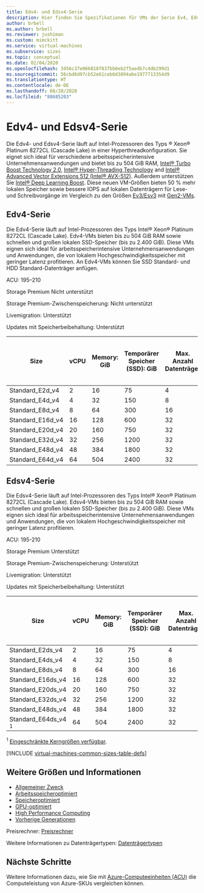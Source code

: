 ```yaml
---
title: Edv4- und Edsv4-Serie
description: Hier finden Sie Spezifikationen für VMs der Serie Ev4, Edv4, Esv4 und Edsv4.
author: brbell
ms.author: brbell
ms.reviewer: jushiman
ms.custom: mimckitt
ms.service: virtual-machines
ms.subservice: sizes
ms.topic: conceptual
ms.date: 02/04/2020
ms.openlocfilehash: 3456c37e066818f837bb0eb2f5aedb7c4db299d1
ms.sourcegitcommit: 56cbd6d97cb52e61ceb6d3894abe1977713354d9
ms.translationtype: HT
ms.contentlocale: de-DE
ms.lasthandoff: 08/20/2020
ms.locfileid: "88685203"
---
```

# <a name="edv4-and-edsv4-series"></a>Edv4- und Edsv4-Serie

Die Edv4- und Edsv4-Serie läuft auf Intel-Prozessoren des Typs &reg; Xeon&reg; Platinum 8272CL (Cascade Lake) in einer Hyperthreadkonfiguration. Sie eignet sich ideal für verschiedene arbeitsspeicherintensive Unternehmensanwendungen und bietet bis zu 504 GiB RAM, [Intel&reg; Turbo Boost Technology 2.0](https://www.intel.com/content/www/us/en/architecture-and-technology/turbo-boost/turbo-boost-technology.html), [Intel&reg; Hyper-Threading Technology](https://www.intel.com/content/www/us/en/architecture-and-technology/hyper-threading/hyper-threading-technology.html) and [Intel&reg; Advanced Vector Extensions 512 (Intel&reg; AVX-512)](https://www.intel.com/content/www/us/en/architecture-and-technology/avx-512-overview.html). Außerdem unterstützen Sie [Intel&reg; Deep Learning Boost](https://software.intel.com/content/www/us/en/develop/topics/ai/deep-learning-boost.html). Diese neuen VM-Größen bieten 50 % mehr lokalen Speicher sowie bessere IOPS auf lokalen Datenträgern für Lese- und Schreibvorgänge im Vergleich zu den Größen [Ev3/Esv3](./ev3-esv3-series.md) mit [Gen2-VMs](./linux/generation-2.md).

## <a name="edv4-series"></a>Edv4-Serie

Die Edv4-Serie läuft auf Intel-Prozessoren des Typs Intel&reg; Xeon&reg; Platinum 8272CL (Cascade Lake). Edv4-VMs bieten bis zu 504 GiB RAM sowie schnellen und großen lokalen SSD-Speicher (bis zu 2.400 GiB). Diese VMs eignen sich ideal für arbeitsspeicherintensive Unternehmensanwendungen und Anwendungen, die von lokalem Hochgeschwindigkeitsspeicher mit geringer Latenz profitieren. An Edv4-VMs können Sie SSD Standard- und HDD Standard-Datenträger anfügen. 

ACU: 195–210

Storage Premium  Nicht unterstützt

Storage Premium-Zwischenspeicherung:  Nicht unterstützt

Livemigration: Unterstützt

Updates mit Speicherbeibehaltung: Unterstützt

| Size | vCPU | Memory: GiB | Temporärer Speicher (SSD): GiB | Max. Anzahl Datenträger | Maximaler Durchsatz (Cache und temporärer Speicher): IOPS/MBit/s | Maximale Anzahl NICs|Erwartete Netzwerkbandbreite (MBit/s) |
|---|---|---|---|---|---|---|---|
| Standard_E2d_v4  | 2 | 16 | 75 | 4 | 19.000/120 | 2|1000 |
| Standard_E4d_v4  | 4 | 32 | 150 | 8 | 38.500/242 | 2|2000 |
| Standard_E8d_v4 | 8 | 64 | 300 | 16 | 77.000/485 | 4|4000 |
| Standard_E16d_v4 | 16 | 128 | 600 | 32 | 154.000/968 | 8|8\.000 |
| Standard_E20d_v4 | 20 | 160 | 750 | 32 | 193.000/1.211  | 8|10000 |
| Standard_E32d_v4 | 32 | 256 | 1200 | 32 | 308.000/1.936 | 8|16000 |
| Standard_E48d_v4 | 48 | 384 | 1800 | 32 | 462.000/2.904 | 8|24.000 |
| Standard_E64d_v4 | 64 | 504 | 2400 | 32 | 615.000/3.872 | 8|30.000 |


## <a name="edsv4-series"></a>Edsv4-Serie

Die Edsv4-Serie läuft auf Intel-Prozessoren des Typs Intel&reg; Xeon&reg; Platinum 8272CL (Cascade Lake). Edsv4-VMs bieten bis zu 504 GiB RAM sowie schnellen und großen lokalen SSD-Speicher (bis zu 2.400 GiB). Diese VMs eignen sich ideal für arbeitsspeicherintensive Unternehmensanwendungen und Anwendungen, die von lokalem Hochgeschwindigkeitsspeicher mit geringer Latenz profitieren.

ACU: 195-210

Storage Premium  Unterstützt

Storage Premium-Zwischenspeicherung:  Unterstützt

Livemigration: Unterstützt

Updates mit Speicherbeibehaltung: Unterstützt

| Size | vCPU | Memory: GiB | Temporärer Speicher (SSD): GiB | Max. Anzahl Datenträger | Maximaler Durchsatz (Cache und temporärer Speicher): IOPS/MBit/s (Cachegröße in GiB) | Maximaler Durchsatz des Datenträgers ohne Cache: IOPS/MBit/s | Maximale Anzahl NICs|Erwartete Netzwerkbandbreite (MBit/s) |
|---|---|---|---|---|---|---|---|---|
| Standard_E2ds_v4  | 2 | 16 | 75 | 4 | 19.000/120(50) | 3200/48 | 2|1000 |
| Standard_E4ds_v4  | 4 | 32 | 150 | 8 | 38.500/242(100) | 6400/96 | 2|2000 |
| Standard_E8ds_v4 | 8 | 64 | 300 | 16 | 77.000/485(200) | 12800/192 | 4|4000 |
| Standard_E16ds_v4 | 16 | 128 | 600 | 32 | 154.000/968(400) | 25600/384 | 8|8\.000 |
| Standard_E20ds_v4 | 20 | 160 | 750 | 32 | 193.000/1.211(500)  | 32000/480  | 8|10000 |
| Standard_E32ds_v4 | 32 | 256 | 1200 | 32 | 308.000/1.936(800) | 51200/768  | 8|16000 |
| Standard_E48ds_v4 | 48 | 384 | 1800 | 32 | 462.000/2.904(1.200) | 76800/1152 | 8|24.000 |
| Standard_E64ds_v4 <sup>1</sup> | 64 | 504 | 2400 | 32 | 615.000/3.872(1.600) | 80000/1200 | 8|30.000 |

<sup>1</sup> [Eingeschränkte Kerngrößen verfügbar](./constrained-vcpu.md).


[!INCLUDE [virtual-machines-common-sizes-table-defs](../../includes/virtual-machines-common-sizes-table-defs.md)]

## <a name="other-sizes-and-information"></a>Weitere Größen und Informationen

- [Allgemeiner Zweck](sizes-general.md)
- [Arbeitsspeicheroptimiert](sizes-memory.md)
- [Speicheroptimiert](sizes-storage.md)
- [GPU-optimiert](sizes-gpu.md)
- [High Performance Computing](sizes-hpc.md)
- [Vorherige Generationen](sizes-previous-gen.md)

Preisrechner: [Preisrechner](https://azure.microsoft.com/pricing/calculator/)

Weitere Informationen zu Datenträgertypen: [Datenträgertypen](./disks-types.md#ultra-disk)


## <a name="next-steps"></a>Nächste Schritte

Weitere Informationen dazu, wie Sie mit [Azure-Computeeinheiten (ACU)](acu.md) die Computeleistung von Azure-SKUs vergleichen können.